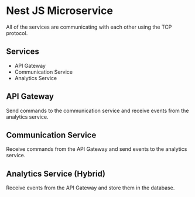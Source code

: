 # Nest JS Microservice

All of the services are communicating with each other using the TCP protocol.

## Services

- API Gateway
- Communication Service
- Analytics Service

## API Gateway

Send commands to the communication service and receive events from the analytics service.

## Communication Service

Receive commands from the API Gateway and send events to the analytics service.

## Analytics Service (Hybrid)

Receive events from the API Gateway and store them in the database.
